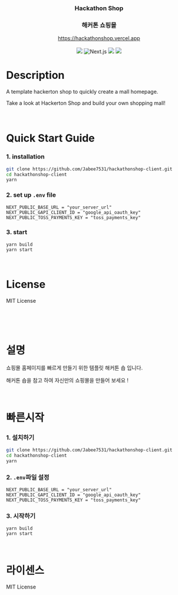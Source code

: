 <div align="center">
  <h3>Hackathon Shop</h3>
  <h3>해커톤 쇼핑몰</h3>
</div>
<div align="center">
    <a href="https://hackathonshop.vercel.app/">https://hackathonshop.vercel.app
    </a>
</div>
</br>
<div align="center">
<img src="https://img.shields.io/badge/TypeScript-3178C6?logo=TypeScript&logoColor=white"/>
<img src="https://img.shields.io/badge/Next.js-000000?logo=Next.js&logoColor=white" alt="Next.js"/>
<img src="https://img.shields.io/badge/Recoil-E0234E?logoColor=white"/>
<img src="https://img.shields.io/badge/emotion-E0234E?logoColor=white"/>
</div>

# Description

A template hackerton shop to quickly create a mall homepage.

Take a look at Hackerton Shop and build your own shopping mall!

</br>

# Quick Start Guide

### 1. installation

```bash
git clone https://github.com/Jabee7531/hackathonshop-client.git
cd hackathonshop-client
yarn
```

### 2. set up `.env` file

```
NEXT_PUBLIC_BASE_URL = "your_server_url"
NEXT_PUBLIC_GAPI_CLIENT_ID = "google_api_oauth_key"
NEXT_PUBLIC_TOSS_PAYMENTS_KEY = "toss_payments_key"
```

### 3. start

```
yarn build
yarn start
```

<br/>

# License

MIT License

</br>
</br>
</br>

# 설명

쇼핑몰 홈페이지를 빠르게 만들기 위한 템플릿 해커톤 숍 입니다.

해커톤 숍을 참고 하여 자신만의 쇼핑몰을 만들어 보세요 !

<br/>

# 빠른시작

### 1. 설치하기

```bash
git clone https://github.com/Jabee7531/hackathonshop-client.git
cd hackathonshop-client
yarn
```

### 2. `.env`파일 설정

```
NEXT_PUBLIC_BASE_URL = "your_server_url"
NEXT_PUBLIC_GAPI_CLIENT_ID = "google_api_oauth_key"
NEXT_PUBLIC_TOSS_PAYMENTS_KEY = "toss_payments_key"
```

### 3. 시작하기

```
yarn build
yarn start
```

<br/>

# 라이센스

MIT License
